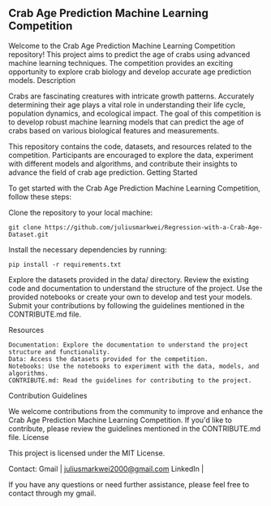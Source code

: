 ## Crab Age Prediction Machine Learning Competition

Welcome to the Crab Age Prediction Machine Learning Competition repository! This project aims to predict the age of crabs using advanced machine learning techniques. The competition provides an exciting opportunity to explore crab biology and develop accurate age prediction models.
Description

Crabs are fascinating creatures with intricate growth patterns. Accurately determining their age plays a vital role in understanding their life cycle, population dynamics, and ecological impact. The goal of this competition is to develop robust machine learning models that can predict the age of crabs based on various biological features and measurements.

This repository contains the code, datasets, and resources related to the competition. Participants are encouraged to explore the data, experiment with different models and algorithms, and contribute their insights to advance the field of crab age prediction.
Getting Started

To get started with the Crab Age Prediction Machine Learning Competition, follow these steps:

Clone the repository to your local machine:

    git clone https://github.com/juliusmarkwei/Regression-with-a-Crab-Age-Dataset.git

Install the necessary dependencies by running:

    pip install -r requirements.txt

Explore the datasets provided in the data/ directory.
Review the existing code and documentation to understand the structure of the project.
Use the provided notebooks or create your own to develop and test your models.
Submit your contributions by following the guidelines mentioned in the CONTRIBUTE.md file.

Resources

    Documentation: Explore the documentation to understand the project structure and functionality.
    Data: Access the datasets provided for the competition.
    Notebooks: Use the notebooks to experiment with the data, models, and algorithms.
    CONTRIBUTE.md: Read the guidelines for contributing to the project.

Contribution Guidelines

We welcome contributions from the community to improve and enhance the Crab Age Prediction Machine Learning Competition. If you'd like to contribute, please review the guidelines mentioned in the CONTRIBUTE.md file.
License

This project is licensed under the MIT License.

Contact: Gmail | juliusmarkwei2000@gmail.com        LinkedIn | 

If you have any questions or need further assistance, please feel free to contact through my gmail.